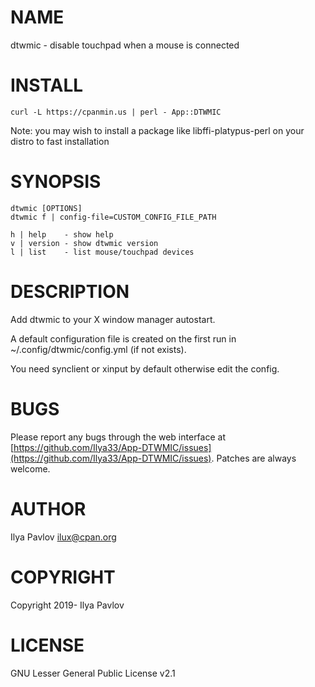 # NAME

dtwmic - disable touchpad when a mouse is connected

# INSTALL

    curl -L https://cpanmin.us | perl - App::DTWMIC

Note: you may wish to install a package like libffi-platypus-perl on your distro
to fast installation

# SYNOPSIS

    dtwmic [OPTIONS]
    dtwmic f | config-file=CUSTOM_CONFIG_FILE_PATH
    
    h | help    - show help
    v | version - show dtwmic version
    l | list    - list mouse/touchpad devices

# DESCRIPTION

Add dtwmic to your X window manager autostart.

A default configuration file is created on the first run in
~/.config/dtwmic/config.yml (if not exists).

You need synclient or xinput by default otherwise edit the config.

# BUGS

Please report any bugs through the web interface at
[https://github.com/Ilya33/App-DTWMIC/issues](https://github.com/Ilya33/App-DTWMIC/issues). Patches are always welcome.

# AUTHOR

Ilya Pavlov <ilux@cpan.org>

# COPYRIGHT

Copyright 2019- Ilya Pavlov

# LICENSE

GNU Lesser General Public License v2.1
